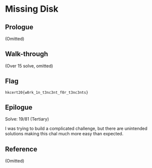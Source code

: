 # Missing Disk

## Prologue

(Omitted)

## Walk-through

(Over 15 solve, omitted)

## Flag

`hkcert20{w0rk_1n_t3nc3nt_f0r_t3nc3nts}`

## Epilogue
Solve: 19/81 (Tertiary)

I was trying to build a complicated challenge, but there are unintended solutions making this chal much more easy than expected.

## Reference

(Omitted)
